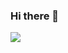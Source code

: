 ### Hi there 👋

<img src="https://www.youracclaim.com/badges/0ab0e50a-05c2-4f68-b4a7-83560446bbe1/public_url" />

<!--
**arpit2412/arpit2412** is a ✨ _special_ ✨ repository because its `README.md` (this file) appears on your GitHub profile.

Here are some ideas to get you started:

- 🔭 I’m currently working on ...
- 🌱 I’m currently learning ...
- 👯 I’m looking to collaborate on ...
- 🤔 I’m looking for help with ...
- 💬 Ask me about ...
- 📫 How to reach me: ...
- 😄 Pronouns: ...
- ⚡ Fun fact: ...
-->
